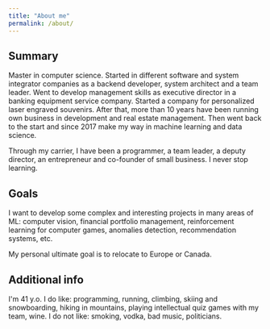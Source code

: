 ```yaml
---
title: "About me"
permalink: /about/
---
```


## Summary

Master in computer science.
Started in different software and system integrator companies as a backend developer,
system architect and a team leader.
Went to develop management skills as executive director in a banking equipment service company.
Started a company for personalized laser engraved souvenirs.
After that, more than 10 years have been running own business in development and real estate management.
Then went back to the start and since 2017 make my way in machine learning and data science.

Through my carrier, I have been a programmer, a team leader, a deputy director,
an entrepreneur and co-founder of small business. I never stop learning.

## Goals

I want to develop some complex and interesting projects in many areas of ML:
computer vision, financial portfolio management, reinforcement learning for computer games,
anomalies detection, recommendation systems, etc.

My personal ultimate goal is to relocate to Europe or Canada.

## Additional info

I'm 41 y.o.
I do like: programming, running, climbing, skiing and snowboarding, hiking in mountains,
playing intellectual quiz games with my team, wine.
I do not like: smoking, vodka, bad music, politicians.
